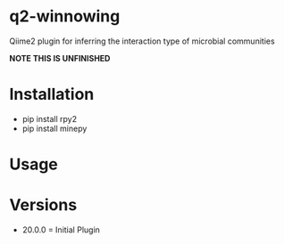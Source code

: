 # q2-winnowing
<p> 
Qiime2 plugin for inferring the interaction type of microbial communities
</p>
<b> NOTE THIS IS UNFINISHED </b>
 
# Installation
<ul>
 <li> pip install rpy2 </li>
 <li> pip install minepy </li>
</ul>

# Usage

# Versions
<ul>
 <li> 20.0.0 = Initial Plugin </li>
</ul>
